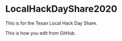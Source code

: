 # LocalHackDayShare2020
This is for the Texan Local Hack Day Share.

This is how you edit from GitHub.

